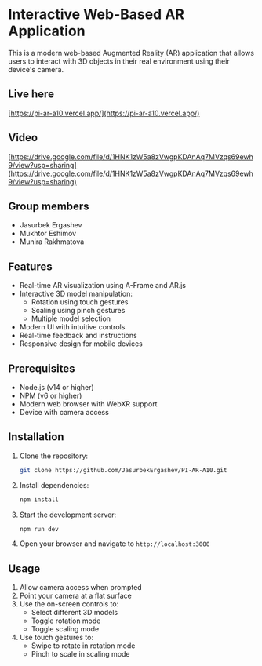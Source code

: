 # Interactive Web-Based AR Application

This is a modern web-based Augmented Reality (AR) application that allows users to interact with 3D objects in their real environment using their device's camera.

## Live here

[https://pi-ar-a10.vercel.app/](https://pi-ar-a10.vercel.app/)

## Video

[https://drive.google.com/file/d/1HNK1zW5a8zVwgpKDAnAq7MVzqs69ewh9/view?usp=sharing](https://drive.google.com/file/d/1HNK1zW5a8zVwgpKDAnAq7MVzqs69ewh9/view?usp=sharing)

## Group members

- Jasurbek Ergashev
- Mukhtor Eshimov
- Munira Rakhmatova

## Features

- Real-time AR visualization using A-Frame and AR.js
- Interactive 3D model manipulation:
  - Rotation using touch gestures
  - Scaling using pinch gestures
  - Multiple model selection
- Modern UI with intuitive controls
- Real-time feedback and instructions
- Responsive design for mobile devices

## Prerequisites

- Node.js (v14 or higher)
- NPM (v6 or higher)
- Modern web browser with WebXR support
- Device with camera access

## Installation

1. Clone the repository:
   ```bash
   git clone https://github.com/JasurbekErgashev/PI-AR-A10.git
   ```

2. Install dependencies:
   ```bash
   npm install
   ```

3. Start the development server:
   ```bash
   npm run dev
   ```

4. Open your browser and navigate to `http://localhost:3000`

## Usage

1. Allow camera access when prompted
2. Point your camera at a flat surface
3. Use the on-screen controls to:
   - Select different 3D models
   - Toggle rotation mode
   - Toggle scaling mode
4. Use touch gestures to:
   - Swipe to rotate in rotation mode
   - Pinch to scale in scaling mode